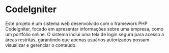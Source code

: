 # CodeIgniter
Este projeto é um sistema web desenvolvido com o framework PHP CodeIgniter, focado em apresentar informações sobre uma empresa, como um portfólio online. O sistema inclui uma tela de login segura para acesso a áreas restritas, garantindo que apenas usuários autorizados possam visualizar e gerenciar o conteúdo.
